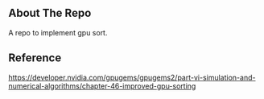 ## About The Repo
A repo to implement gpu sort.  

## Reference 
https://developer.nvidia.com/gpugems/gpugems2/part-vi-simulation-and-numerical-algorithms/chapter-46-improved-gpu-sorting 